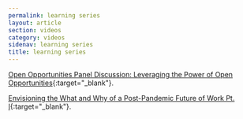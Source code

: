 ```yaml
---
permalink: learning series
layout: article
section: videos
category: videos
sidenav: learning series
title: learning series
---
```



[Open Opportunities Panel Discussion: Leveraging the Power of Open Opportunities](https://www.youtube.com/watch?v=vWAPk8B0XY0&t=382s){:target="_blank"}.

[Envisioning the What and Why of a Post-Pandemic Future of Work Pt. I](https://www.youtube.com/watch?v=njSOR2HtHJg){:target="_blank"}.
